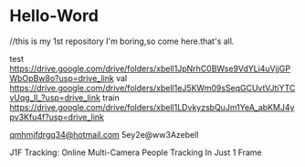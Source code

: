 # Hello-Word
//this is my 1st repository
I'm boring,so come here.that's all.


test
https://drive.google.com/drive/folders/xbell1JpNrhC0BWse9VdYLi4uVjjGPWbOpBw8o?usp=drive_link
val
https://drive.google.com/drive/folders/xbell1eJ5KWm09sSeqGCUvtVJtiYTCvUqg_ll_?usp=drive_link
train
https://drive.google.com/drive/folders/xbell1LDvkyzsbQuJm1YeA_abKMJ4ypv3Kfu4f?usp=drive_link

qmhmjfdrgq34@hotmail.com
5ey2e@ww3Azebell

J1F Tracking: Online Multi-Camera People Tracking In Just 1 Frame 
